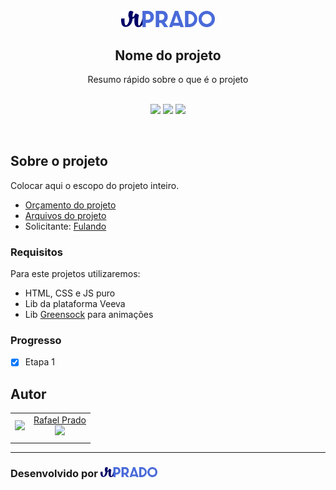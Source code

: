 <br>

<div align="center">
    <img src="https://github.com/rpradodesign/default-readme/blob/main/.github/assets/images/logo-rprado.png" alt="Logo Repo" width="150">
    <h2>
        Nome do projeto
    </h2>
    Resumo rápido sobre o que é o projeto
</div>
<br>
<div align="center">

[![](https://img.shields.io/badge/-Sobre-5276F2)](#sobre-o-projeto)
[![](https://img.shields.io/badge/-Requisitos-5276F2)](#requisitos)
[![](https://img.shields.io/badge/-Desenvolvido-000066)](/src)

</div>
<br>

## Sobre o projeto

Colocar aqui o escopo do projeto inteiro.

- [Orçamento do projeto](#)
- [Arquivos do projeto](#)
- Solicitante: [Fulando](mailto:email@empresa.com)

### **Requisitos**

Para este projetos utilizaremos:

- HTML, CSS e JS puro
- Lib da plataforma Veeva
- Lib [Greensock](https://greensock.com/) para animações

### **Progresso**

- [x] Etapa 1

## Autor

|                                                             |                                                                                                                                                |
| :---------------------------------------------------------: | :--------------------------------------------------------------------------------------------------------------------------------------------: |
| ![](https://avatars2.githubusercontent.com/u/22681977?s=80) | [Rafael Prado](https://www.linkedin.com/in/rpradosilva/)</br>[![](https://img.shields.io/badge/-Contato-5276F2)](mailto:contato@rprado.design) |
|                                                             |

---

### Desenvolvido por [<img alt="Logo RPrado" src="https://github.com/rpradodesign/default-readme/blob/main/.github/assets/images/logo-rprado.png" width="91px" />](http://rprado.design)
